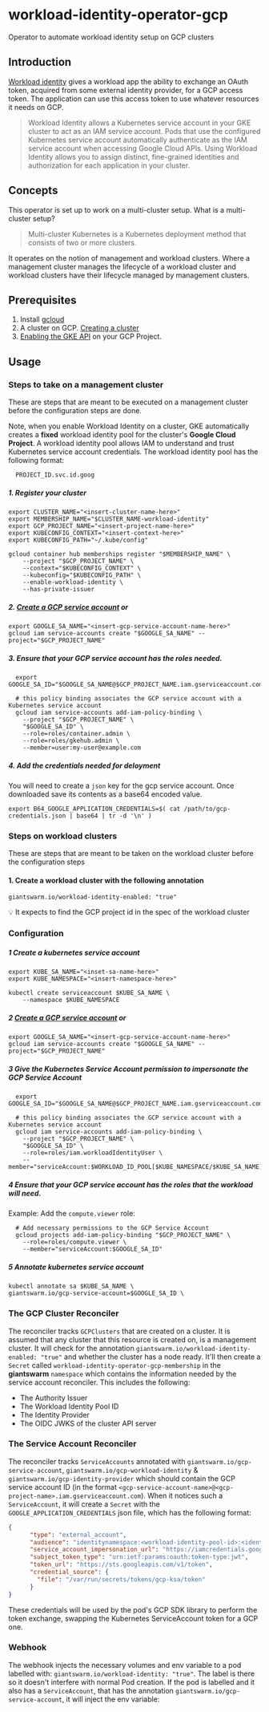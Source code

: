# workload-identity-operator-gcp
Operator to automate workload identity setup on GCP clusters

## Introduction

[Workload identity](https://cloud.google.com/iam/docs/workload-identity-federation) gives a workload app the ability to exchange an OAuth token, acquired from some external identity provider, for a GCP access token.
The application can use this access token to use whatever resources it needs on GCP.


> Workload Identity allows a Kubernetes service account in your GKE cluster to act as an IAM service account.
> Pods that use the configured Kubernetes service account automatically authenticate as the IAM service account when accessing Google Cloud APIs.
> Using Workload Identity allows you to assign distinct, fine-grained identities and authorization for each application in your cluster.

## Concepts

This operator is set up to work on a multi-cluster setup. What is a multi-cluster setup?

> Multi-cluster Kubernetes is a Kubernetes deployment method that consists of two or more clusters.

It operates on the notion of management and workload clusters. Where a management cluster manages the lifecycle of a workload cluster and workload clusters have their lifecycle managed by management clusters.


## Prerequisites
1. Install [gcloud](https://cloud.google.com/sdk/docs/install)
2. A cluster on GCP. [Creating a cluster ](https://github.com/giantswarm/capo-mc-bootstrap/)
3. [Enabling the GKE API](https://cloud.google.com/endpoints/docs/openapi/enable-api) on your GCP Project. 


## Usage

### Steps to take on a management cluster
These are steps that are meant to be executed on a management cluster before the configuration steps are done.

Note, when you enable Workload Identity on a cluster, GKE automatically creates a **fixed** workload identity pool for the cluster's **Google Cloud Project**.
A workload identity pool allows IAM to understand and trust Kubernetes service account credentials.
The workload identity pool has the following format:
```
  PROJECT_ID.svc.id.goog
```

##### 1. Register your cluster
```
export CLUSTER_NAME="<insert-cluster-name-here>" 
export MEMBERSHIP_NAME="$CLUSTER_NAME-workload-identity"
export GCP_PROJECT_NAME="<insert-project-name-here>"
export KUBECONFIG_CONTEXT="<insert-context-here>"
export KUBECONFIG_PATH="~/.kube/config"
```
```
gcloud container hub memberships register "$MEMBERSHIP_NAME" \
    --project "$GCP_PROJECT_NAME" \
    --context="$KUBECONFIG_CONTEXT" \
    --kubeconfig="$KUBECONFIG_PATH" \
    --enable-workload-identity \
    --has-private-issuer
``` 

##### 2. [Create a GCP service account](https://cloud.google.com/iam/docs/creating-managing-service-accounts#creating) or 

```
export GOOGLE_SA_NAME="<insert-gcp-service-account-name-here>"
gcloud iam service-accounts create "$GOOGLE_SA_NAME" --project="$GCP_PROJECT_NAME"
```

##### 3. Ensure that your GCP service account has the roles needed. 

```
  export GOOGLE_SA_ID="$GOOGLE_SA_NAME@$GCP_PROJECT_NAME.iam.gserviceaccount.com"

  # this policy binding associates the GCP service account with a Kubernetes service account
  gcloud iam service-accounts add-iam-policy-binding \
    --project "$GCP_PROJECT_NAME" \
    "$GOOGLE_SA_ID" \
    --role=roles/container.admin \
    --role=roles/gkehub.admin \
    --member=user:my-user@example.com
```

##### 4. Add the credentials needed for deloyment

You will need to create a `json` key for the gcp service account. Once downloaded save its contents as a base64 encoded value.

```
export B64_GOOGLE_APPLICATION_CREDENTIALS=$( cat /path/to/gcp-credentials.json | base64 | tr -d '\n' )
```

### Steps on workload clusters
These are steps that are meant to be taken on the workload cluster before the configuration steps

#### 1. Create a workload cluster with the following annotation
```
giantswarm.io/workload-identity-enabled: "true"
```
💡 It expects to find the GCP project id in the spec of the workload cluster


### Configuration

##### 1 Create a kubernetes service account

```
export KUBE_SA_NAME="<inset-sa-name-here>"
export KUBE_NAMESPACE="<insert-namespace-here>"

kubectl create serviceaccount $KUBE_SA_NAME \
    --namespace $KUBE_NAMESPACE
```

##### 2 [Create a GCP service account](https://cloud.google.com/iam/docs/creating-managing-service-accounts#creating) or 

```
export GOOGLE_SA_NAME="<insert-gcp-service-account-name-here>"
gcloud iam service-accounts create "$GOOGLE_SA_NAME" --project="$GCP_PROJECT_NAME"
```

##### 3 Give the Kubernetes Service Account permission to impersonate the GCP Service Account

```
  export GOOGLE_SA_ID="$GOOGLE_SA_NAME@$GCP_PROJECT_NAME.iam.gserviceaccount.com"

  # this policy binding associates the GCP service account with a Kubernetes service account
  gcloud iam service-accounts add-iam-policy-binding \
    --project "$GCP_PROJECT_NAME" \
    "$GOOGLE_SA_ID" \
    --role=roles/iam.workloadIdentityUser \
    --member="serviceAccount:$WORKLOAD_ID_POOL[$KUBE_NAMESPACE/$KUBE_SA_NAME]"
```

##### 4 Ensure that your GCP service account has the roles that the workload will need.

Example: Add the `compute.viewer` role:
```
  # Add necessary permissions to the GCP Service Account
  gcloud projects add-iam-policy-binding "$GCP_PROJECT_NAME" \
    --role=roles/compute.viewer \
    --member="serviceAccount:$GOOGLE_SA_ID"
```

##### 5 Annotate kubernetes service account
  ```
  kubectl annotate sa $KUBE_SA_NAME \ 
  giantswarm.io/gcp-service-account=$GOOGLE_SA_ID \
  ```

### The GCP Cluster Reconciler
The reconciler tracks `GCPClusters` that are created on a cluster. It is assumed that any cluster that this resource is created on, is a management cluster.
It will check for the annotation `giantswarm.io/workload-identity-enabled: "true"` and whether the cluster has a node ready.
It'll then create a `Secret` called `workload-identity-operator-gcp-membership` in the **giantswarm** `namespace` which contains the information needed by the service account reconciler.
This includes the following:
  * The Authority Issuer
  * The Workload Identity Pool ID
  * The Identity Provider
  * The OIDC JWKS of the cluster API server

### The Service Account Reconciler

The reconciler tracks `ServiceAccounts` annotated with `giantswarm.io/gcp-service-account`, `giantswarm.io/gcp-workload-identity` & `giantswarm.io/gcp-identity-provider` which should contain the GCP service account ID (in the format `<gcp-service-account-name>@<gcp-project-name>.iam.gserviceaccount.com`).
When it notices such a `ServiceAccount`, it will create a `Secret` with the `GOOGLE_APPLICATION_CREDENTIALS` json file, which has the following format:
```json
{
      "type": "external_account",
      "audience": "identitynamespace:<workload-identity-pool-id>:<identity-provider-from-workload-identity-pool>",
      "service_account_impersonation_url": "https://iamcredentials.googleapis.com/v1/projects/-/serviceAccounts/<service-account-id>:generateAccessToken",
      "subject_token_type": "urn:ietf:params:oauth:token-type:jwt",
      "token_url": "https://sts.googleapis.com/v1/token",
      "credential_source": {
        "file": "/var/run/secrets/tokens/gcp-ksa/token"
      }
}
```
These credentials will be used by the pod's GCP SDK library to perform the token exchange, swapping the Kubernetes ServiceAccount token for a GCP one.

### Webhook

The webhook injects the necessary volumes and env variable to a pod labelled with: `giantswarm.io/workload-identity: "true"`.
The label is there so it doesn't interfere with normal Pod creation.
If the pod is labelled and it also has a `ServiceAccount`, that has the annotation `giantswarm.io/gcp-service-account`, it will inject the env variable:


